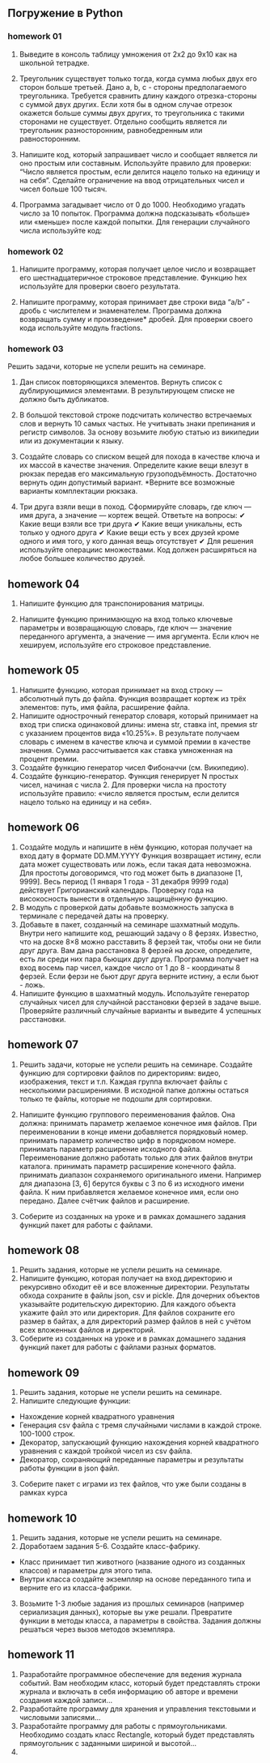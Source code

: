 ## Погружение в Python 
### homework 01

1. Выведите в консоль таблицу умножения от 2х2 до 9х10 как на школьной тетрадке.

2. Треугольник существует только тогда, когда сумма любых двух его сторон больше третьей. Дано a, b, c - стороны предполагаемого треугольника. Требуется сравнить длину каждого отрезка-стороны с суммой двух других. Если хотя бы в одном случае отрезок окажется больше суммы двух других, то треугольника с такими сторонами не существует. Отдельно сообщить является ли треугольник разносторонним, равнобедренным или равносторонним.

3. Напишите код, который запрашивает число и сообщает является ли оно простым или составным. Используйте правило для проверки: “Число является простым, если делится нацело только на единицу и на себя”. Сделайте ограничение на ввод отрицательных чисел и чисел больше 100 тысяч.

4. Программа загадывает число от 0 до 1000. Необходимо угадать число за 10 попыток. Программа
должна подсказывать «больше» или «меньше» после каждой попытки. Для генерации случайного
числа используйте код:

### homework 02

1. Напишите программу, которая получает целое число и возвращает его шестнадцатеричное строковое представление. Функцию hex используйте для проверки своего результата.

2. Напишите программу, которая принимает две строки вида “a/b” - дробь с числителем и знаменателем. Программа должна возвращать сумму и произведение* дробей. Для проверки своего кода используйте модуль fractions.

### homework 03

Решить задачи, которые не успели решить на семинаре.
1. Дан список повторяющихся элементов. Вернуть список
с дублирующимися элементами. В результирующем списке
не должно быть дубликатов.

2. В большой текстовой строке подсчитать количество встречаемых
слов и вернуть 10 самых частых. Не учитывать знаки препинания
и регистр символов. За основу возьмите любую статью
из википедии или из документации к языку.

3. Создайте словарь со списком вещей для похода в качестве
ключа и их массой в качестве значения. Определите какие
вещи влезут в рюкзак передав его максимальную
грузоподъёмность. Достаточно вернуть один допустимый вариант.
*Верните все возможные варианты комплектации рюкзака.

4. Три друга взяли вещи в поход. Сформируйте словарь, где ключ — имя друга, а значение — кортеж вещей. Ответьте на вопросы:
✔ Какие вещи взяли все три друга
✔ Какие вещи уникальны, есть только у одного друга
✔ Какие вещи есть у всех друзей кроме одного и имя того, у кого данная вещь отсутствует
✔ Для решения используйте операциис множествами. Код должен расширяться на любое большее количество друзей.

## homework 04

1. Напишите функцию для транспонирования матрицы.

2. Напишите функцию принимающую на вход только ключевые параметры и возвращающую словарь, где ключ — значение переданного аргумента, а значение — имя аргумента. Если ключ не хешируем, используйте его строковое представление.

## homework 05

1. Напишите функцию, которая принимает на вход строку — абсолютный путь до файла. Функция возвращает кортеж из трёх
элементов: путь, имя файла, расширение файла.
2. Напишите однострочный генератор словаря, который принимает на вход три списка одинаковой длины: 
имена str, ставка int, премия str с указанием процентов вида «10.25%». 
В результате получаем словарь с именем в качестве ключа и суммой премии в качестве значения. 
Сумма рассчитывается как ставка умноженная на процент премии.
3. Создайте функцию генератор чисел Фибоначчи (см. Википедию).
4. Создайте функцию-генератор. Функция генерирует N простых чисел, начиная с числа 2.
Для проверки числа на простоту используйте правило: «число является простым, если делится 
нацело только на единицу и на себя».

## homework 06

1. Создайте модуль и напишите в нём функцию, которая получает на вход дату в формате DD.MM.YYYY Функция возвращает истину, если дата может существовать или ложь, если такая дата невозможна. Для простоты договоримся, что год может быть в диапазоне [1, 9999]. Весь период (1 января 1 года - 31 декабря 9999 года) действует Григорианский календарь. Проверку года на високосность вынести в отдельную защищённую функцию.
2. В модуль с проверкой даты добавьте возможность запуска в терминале с передачей даты на проверку.
3. Добавьте в пакет, созданный на семинаре шахматный модуль. Внутри него напишите код, решающий задачу о 8 ферзях. Известно, что на доске 8×8 можно расставить 8 ферзей так, чтобы они не били друг друга. Вам дана расстановка 8 ферзей на доске, определите, есть ли среди них пара бьющих друг друга. 
Программа получает на вход восемь пар чисел, каждое число от 1 до 8 - координаты 8 ферзей. Если ферзи не бьют друг друга верните истину, а если бьют - ложь.
4. Напишите функцию в шахматный модуль. Используйте генератор случайных чисел для случайной расстановки ферзей в задаче выше. Проверяйте различный случайные варианты и выведите 4 успешных расстановки.

## homework 07

1. Решить задачи, которые не успели решить на семинаре. 
Создайте функцию для сортировки файлов по директориям: видео, изображения, текст и т.п.
Каждая группа включает файлы с несколькими расширениями.
В исходной папке должны остаться только те файлы, которые не подошли для сортировки.

2. Напишите функцию группового переименования файлов. Она должна:
принимать параметр желаемое конечное имя файлов. При переименовании в конце имени добавляется порядковый номер.
принимать параметр количество цифр в порядковом номере.
принимать параметр расширение исходного файла. Переименование должно работать только для этих файлов внутри каталога.
принимать параметр расширение конечного файла.
принимать диапазон сохраняемого оригинального имени. Например для диапазона [3, 6] берутся буквы с 3 по 6 из исходного имени файла. К ним прибавляется желаемое конечное имя, если оно передано. Далее счётчик файлов и расширение. 

3. Соберите из созданных на уроке и в рамках домашнего задания функций пакет для работы с файлами.

## homework 08
1. Решить задания, которые не успели решить на семинаре.
2. Напишите функцию, которая получает на вход директорию и рекурсивно обходит её и все вложенные директории. Результаты обхода сохраните в файлы json, csv и pickle.
 Для дочерних объектов указывайте родительскую директорию.
 Для каждого объекта укажите файл это или директория.
 Для файлов сохраните его размер в байтах, а для директорий размер файлов в ней с учётом всех вложенных файлов и директорий. 
3. Соберите из созданных на уроке и в рамках домашнего задания функций пакет для работы с файлами разных форматов.

## homework 09

1. Решить задания, которые не успели решить на семинаре.
2. Напишите следующие функции:
- Нахождение корней квадратного уравнения
- Генерация csv файла с тремя случайными числами в каждой строке. 100-1000 строк.
- Декоратор, запускающий функцию нахождения корней квадратного уравнения с каждой тройкой чисел из csv файла.
- Декоратор, сохраняющий переданные параметры и результаты работы функции в json файл.
3. Соберите пакет с играми из тех файлов, что уже были созданы в рамках курса

## homework 10

1. Решить задания, которые не успели решить на семинаре.
2. Доработаем задания 5-6. Создайте класс-фабрику.
- Класс принимает тип животного (название одного из созданных классов) и параметры для этого типа.
- Внутри класса создайте экземпляр на основе переданного типа и верните его из класса-фабрики.
3. Возьмите 1-3 любые задания из прошлых семинаров (например сериализация данных), которые вы уже решали. Превратите функции в методы класса, а параметры в свойства. Задания должны решаться через вызов методов экземпляра.

## homework 11

1. Разработайте программное обеспечение для ведения журнала событий. 
Вам необходим класс, который будет представлять строки журнала и включать в себя информацию об авторе и времени создания каждой записи...
2. Разработайте программу для хранения и управления текстовыми и числовыми записями...
3. Разработайте программу для работы с прямоугольниками. Необходимо создать класс Rectangle, который будет представлять прямоугольник с заданными шириной и высотой...
4. 